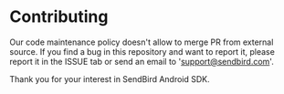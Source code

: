 # Contributing

Our code maintenance policy doesn't allow to merge PR from external source. If you find a bug in this repository and want to report it, please report it in the ISSUE tab or send an email to 'support@sendbird.com'.  

Thank you for your interest in SendBird Android SDK.
